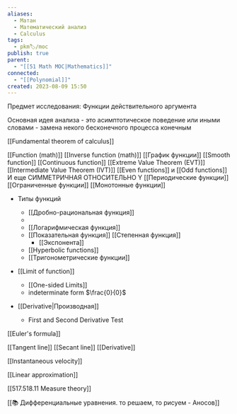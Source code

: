 ```yaml
---
aliases:
  - Матан
  - Математический анализ
  - Calculus
tags:
  - pkm🏷/moc
publish: true
parent:
  - "[[51 Math MOC|Mathematics]]"
connected:
  - "[[Polynomial]]"
created: 2023-08-09 15:50
---
```


Предмет исследования: Функции действительного аргумента

Основная идея анализа - это асимптотическое поведение или иными словами - замена некого бесконечного процесса конечным

[[Fundamental theorem of calculus]]

[[Function (math)]]
	[[Inverse function (math)]]
[[График функции]]
[[Smooth function]]
	[[Continuous function]]
		[[Extreme Value Theorem (EVT)]]
		[[Intermediate Value Theorem (IVT)]]
[[Even functions]] и [[Odd functions]] И еще СИММЕТРИЧНАЯ ОТНОСИТЕЛЬНО Y
[[Периодические функции]]
[[Ограниченные функции]]
[[Монотонные функции]]
- Типы функций
	- [[Дробно-рациональная функция]]
	- 
	- [[Логарифмическая функция]]
	- [[Показательная функция]] [[Степенная функция]]
		- [[Экспонента]]
	- [[Hyperbolic functions]]
	- [[Тригонометрические функции]]

- [[Limit of function]]
	- [[One-sided Limits]]
	- indeterminate form $\frac{0}{0}$

- [[Derivative|Производная]]
	- First and Second Derivative Test

[[Euler's formula]]

[[Tangent line]]
[[Secant line]]
[[Derivative]]

[[Instantaneous velocity]]

[[Linear approximation]]

[[517.518.11 Measure theory]]



[[📚 Дифференциальные уравнения. то решаем, то рисуем - Аносов]]